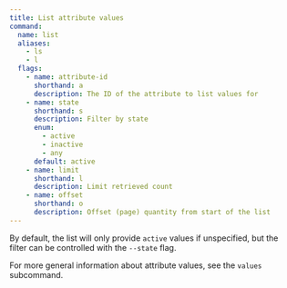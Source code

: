```yaml
---
title: List attribute values
command:
  name: list
  aliases:
    - ls
    - l
  flags:
    - name: attribute-id
      shorthand: a
      description: The ID of the attribute to list values for
    - name: state
      shorthand: s
      description: Filter by state
      enum:
        - active
        - inactive
        - any
      default: active
    - name: limit
      shorthand: l
      description: Limit retrieved count
    - name: offset
      shorthand: o
      description: Offset (page) quantity from start of the list
---
```


By default, the list will only provide `active` values if unspecified, but the filter can be controlled with the `--state` flag.

For more general information about attribute values, see the `values` subcommand.
